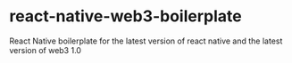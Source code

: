 # react-native-web3-boilerplate
React Native boilerplate for the latest version of react native and the latest version of web3 1.0

